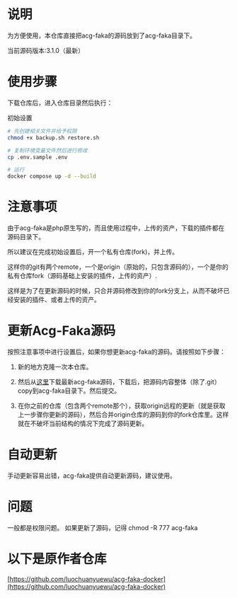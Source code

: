 
# 说明

为方便使用，本仓库直接把acg-faka的源码放到了acg-faka目录下。

当前源码版本:3.1.0（最新）

# 使用步骤

下载仓库后，进入仓库目录然后执行：

初始设置

```sh
# 先创建相关文件并给予权限
chmod +x backup.sh restore.sh

# 复制环境变量文件然后进行修改
cp .env.sample .env

# 运行
docker compose up -d --build

```

# 注意事项

由于acg-faka是php原生写的，而且使用过程中，上传的资产，下载的插件都在源码目录下。

所以建议在完成初始设置后，开一个私有仓库(fork)，并上传。

这样你的git有两个remote，一个是origin（原始的，只包含源码的），一个是你的私有仓库fork（源码基础上安装的插件，上传的资产）.

这样是为了在更新源码的时候，只合并源码修改到你的fork分支上，从而不破坏已经安装的插件、或者上传的资产。


# 更新Acg-Faka源码

按照注意事项中进行设置后，如果你想更新acg-faka的源码。请按照如下步骤：

1. 新的地方克隆一次本仓库。

2. 然后从[这里](https://github.com/lizhipay/acg-faka)下载最新acg-faka源码，下载后，把源码内容整体（除了.git）copy到acg-faka目录下。然后提交。

3. 在你之前的仓库（包含两个remote那个），获取origin远程的更新（就是获取上一步骤你更新的源码），然后合并origin仓库的源码到你的fork仓库里。这样就在不破坏当前结构的情况下完成了源码更新。

# 自动更新

手动更新容易出错，acg-faka提供自动更新源码，建议使用。

# 问题
一般都是权限问题。
如果更新了源码，记得 chmod -R 777 acg-faka

# 以下是原作者仓库

[https://github.com/luochuanyuewu/acg-faka-docker](https://github.com/luochuanyuewu/acg-faka-docker)